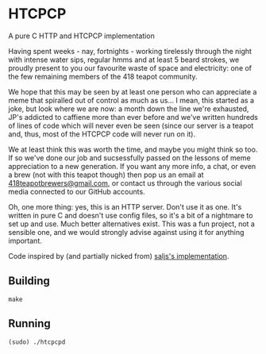 # HTCPCP
 A pure C HTTP and HTCPCP implementation
 
Having spent weeks - nay, fortnights - working tirelessly through the night with intense water sips, regular hmms and at least 5 beard strokes, we proudly present to you our favourite waste of space and electricity: one of the few remaining members of the 418 teapot community.

We hope that this may be seen by at least one person who can appreciate a meme that spiralled out of control as much as us... I mean, this started as a joke, but look where we are now:
a month down the line we're exhausted, JP's addicted to caffiene more than ever before and we've written hundreds of lines of code which will never even be seen (since our server is a teapot and, thus, most of the HTCPCP code will never run on it).

We at least think this was worth the time, and maybe you might think so too. If so we've done our job and sucsessfully passed on the lessons of meme appreciation to a new generation.
If you want any more info, a chat, or even a brew (not with this teapot though) then pop us an email at [418teapotbrewers@gmail.com](mailto:418teapotbrewers@gmail.com), or contact us through the various social media connected to our GitHub accounts.

Oh, one more thing: yes, this is an HTTP server. Don't use it as one. It's written in pure C and doesn't use config files, so it's a bit of a nightmare to set up and use. Much better alternatives exist. This was a fun project, not a sensible one, and we would strongly advise against using it for anything important.

Code inspired by (and partially nicked from) [saljs's implementation](https://github.com/saljs/htcpcp).

## Building
`make`

## Running
`(sudo) ./htcpcpd`